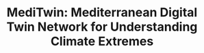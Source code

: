 ---
title: 'MediTwin: Mediterranean Digital Twin Network for Understanding Climate Extremes'
logo: 'h2020.webp'
pi: ''
uvpi: 'Gustau Camps-Valls'
years: '2024-2027'
website: 'https://meditwin-project.eu/'
funding_source: ''
role: ''
project_type: ''
partners: []
weight: 2
---